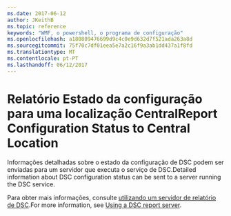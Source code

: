 ```yaml
---
ms.date: 2017-06-12
author: JKeithB
ms.topic: reference
keywords: "WMF, o powershell, o programa de configuração"
ms.openlocfilehash: a180809476699d9c4c0e9d632d7f521ada263a8d
ms.sourcegitcommit: 75f70c7df01eea5e7a2c16f9a3ab1dd437a1f8fd
ms.translationtype: MT
ms.contentlocale: pt-PT
ms.lasthandoff: 06/12/2017
---
```

# <a name="report-configuration-status-to-central-location"></a><span data-ttu-id="6cf08-102">Relatório Estado da configuração para uma localização Central</span><span class="sxs-lookup"><span data-stu-id="6cf08-102">Report Configuration Status to Central Location</span></span>

<span data-ttu-id="6cf08-103">Informações detalhadas sobre o estado da configuração de DSC podem ser enviadas para um servidor que executa o serviço de DSC.</span><span class="sxs-lookup"><span data-stu-id="6cf08-103">Detailed information about DSC configuration status can be sent to a server running the DSC service.</span></span> 

<span data-ttu-id="6cf08-104">Para obter mais informações, consulte [utilizando um servidor de relatório de DSC](https://msdn.microsoft.com/powershell/dsc/reportserver).</span><span class="sxs-lookup"><span data-stu-id="6cf08-104">For more information, see [Using a DSC report server](https://msdn.microsoft.com/powershell/dsc/reportserver).</span></span>

